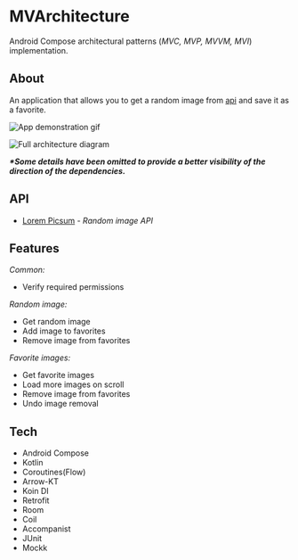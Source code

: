 # MVArchitecture
Android Compose architectural patterns (_MVC, MVP, MVVM, MVI_) implementation.

## About
An application that allows you to get a random image from [api](https://picsum.photos/) and save it as a favorite.

![App demonstration gif](../main/media/mvarchitecture_demo.gif)

![Full architecture diagram](../main/media/mvarchitecture_full_scheme.png)
  
**_*Some details have been omitted to provide a better visibility of the direction of the dependencies._**
  
</details>

## API
- [Lorem Picsum](https://picsum.photos/) - *Random image API*

## Features

*_Common:_*
- Verify required permissions

*_Random image:_*
- Get random image
- Add image to favorites
- Remove image from favorites

*_Favorite images:_*
- Get favorite images
- Load more images on scroll
- Remove image from favorites
- Undo image removal

## Tech
- Android Compose
- Kotlin
- Coroutines(Flow)
- Arrow-KT
- Koin DI
- Retrofit
- Room
- Coil
- Accompanist
- JUnit
- Mockk
